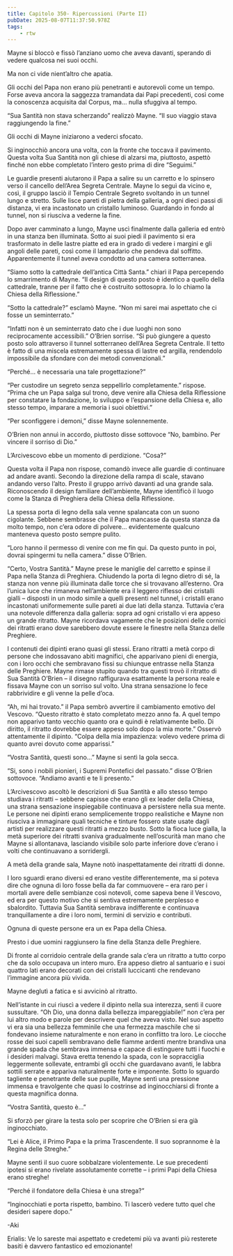 ```yaml
---
title: Capitolo 350- Ripercussioni (Parte II)
pubDate: 2025-08-07T11:37:50.978Z
tags:
    - rtw
---
```















Mayne si bloccò e fissò l’anziano uomo che aveva davanti, sperando di vedere qualcosa nei suoi occhi.


Ma non ci vide nient’altro che apatia.


Gli occhi del Papa non erano più penetranti e autorevoli come un tempo. Forse aveva ancora la saggezza tramandata dai Papi precedenti, così come la conoscenza acquisita dal Corpus, ma… nulla sfuggiva al tempo.


“Sua Santità non stava scherzando” realizzò Mayne. “Il suo viaggio stava raggiungendo la fine.”


Gli occhi di Mayne iniziarono a vederci sfocato.


Si inginocchiò ancora una volta, con la fronte che toccava il pavimento. Questa volta Sua Santità non gli chiese di alzarsi ma, piuttosto, aspettò finché non ebbe completato l’intero gesto prima di dire “Seguimi.”


Le guardie presenti aiutarono il Papa a salire su un carretto e lo spinsero verso il cancello dell’Area Segreta Centrale. Mayne lo seguì da vicino e, così, il gruppo lasciò il Tempio Centrale Segreto svoltando in un tunnel lungo e stretto. Sulle lisce pareti di pietra della galleria, a ogni dieci passi di distanza, vi era incastonato un cristallo luminoso. Guardando in fondo al tunnel, non si riusciva a vederne la fine.


Dopo aver camminato a lungo, Mayne uscì finalmente dalla galleria ed entrò in una stanza ben illuminata. Sotto ai suoi piedi il pavimento si era trasformato in delle lastre piatte ed era in grado di vedere i margini e gli angoli delle pareti, così come il lampadario che pendeva dal soffitto. Apparentemente il tunnel aveva condotto ad una camera sotterranea.


“Siamo sotto la cattedrale dell’antica Città Santa.” chiarì il Papa percependo lo smarrimento di Mayne. “Il design di questo posto è identico a quello della cattedrale, tranne per il fatto che è costruito sottosopra. Io lo chiamo la Chiesa della Riflessione.”


“Sotto la cattedrale?” esclamò Mayne. “Non mi sarei mai aspettato che ci fosse un seminterrato.”


“Infatti non è un seminterrato dato che i due luoghi non sono reciprocamente accessibili.” O’Brien sorrise. “Si può giungere a questo posto solo attraverso il tunnel sotterraneo dell’Area Segreta Centrale. Il tetto è fatto di una miscela estremamente spessa di lastre ed argilla, rendendolo impossibile da sfondare con dei metodi convenzionali.”


“Perché… è necessaria una tale progettazione?”


“Per custodire un segreto senza seppellirlo completamente.” rispose. “Prima che un Papa salga sul trono, deve venire alla Chiesa della Riflessione per constatare la fondazione, lo sviluppo e l’espansione della Chiesa e, allo stesso tempo, imparare a memoria i suoi obiettivi.”


“Per sconfiggere i demoni,” disse Mayne solennemente.


O’Brien non annuì in accordo, piuttosto disse sottovoce “No, bambino. Per vincere il sorriso di Dio.”


L’Arcivescovo ebbe un momento di perdizione. “Cosa?”


Questa volta il Papa non rispose, comandò invece alle guardie di continuare ad andare avanti. Secondo la direzione della rampa di scale, stavano andando verso l’alto. Presto il gruppo arrivò davanti ad una grande sala. Riconoscendo il design familiare dell’ambiente, Mayne identificò il luogo come la Stanza di Preghiera della Chiesa della Riflessione.


La spessa porta di legno della sala venne spalancata con un suono cigolante. Sebbene sembrasse che il Papa mancasse da questa stanza da molto tempo, non c’era odore di polvere… evidentemente qualcuno manteneva questo posto sempre pulito.


“Loro hanno il permesso di venire con me fin qui. Da questo punto in poi, dovrai spingermi tu nella camera.” disse O’Brien.


“Certo, Vostra Santità.” Mayne prese le maniglie del carretto e spinse il Papa nella Stanza di Preghiera. Chiudendo la porta di legno dietro di sé, la stanza non venne più illuminata dalle torce che si trovavano all’esterno. Ora l’unica luce che rimaneva nell’ambiente era il leggero riflesso dei cristalli gialli – disposti in un modo simile a quelli presenti nel tunnel, i cristalli erano incastonati uniformemente sulle pareti ai due lati della stanza. Tuttavia c’era una notevole differenza dalla galleria: sopra ad ogni cristallo vi era appeso un grande ritratto. Mayne ricordava vagamente che le posizioni delle cornici dei ritratti erano dove sarebbero dovute essere le finestre nella Stanza delle Preghiere.


I contenuti dei dipinti erano quasi gli stessi. Erano ritratti a metà corpo di persone che indossavano abiti magnifici, che apparivano pieni di energia, con i loro occhi che sembravano fissi su chiunque entrasse nella Stanza delle Preghiere. Mayne rimase stupito quando tra questi trovò il ritratto di Sua Santità O’Brien – il disegno raffigurava esattamente la persona reale e fissava Mayne con un sorriso sul volto. Una strana sensazione lo fece rabbrividire e gli venne la pelle d’oca.


“Ah, mi hai trovato.” il Papa sembrò avvertire il cambiamento emotivo del Vescovo. “Questo ritratto è stato completato mezzo anno fa. A quel tempo non apparivo tanto vecchio quanto ora e quindi è relativamente bello. Di diritto, il ritratto dovrebbe essere appeso solo dopo la mia morte.” Osservò attentamente il dipinto. “Colpa della mia impazienza: volevo vedere prima di quanto avrei dovuto come apparissi.”


“Vostra Santità, questi sono…” Mayne si sentì la gola secca.


“Si, sono i nobili pionieri, i Supremi Pontefici del passato.” disse O’Brien sottovoce. “Andiamo avanti e te li presento.”


L’Arcivescovo ascoltò le descrizioni di Sua Santità e allo stesso tempo studiava i ritratti – sebbene capisse che erano gli ex leader della Chiesa, una strana sensazione inspiegabile continuava a persistere nella sua mente. Le persone nei dipinti erano semplicemente troppo realistiche e Mayne non riusciva a immaginare quali tecniche e tinture fossero state usate dagli artisti per realizzare questi ritratti a mezzo busto. Sotto la fioca luce gialla, la metà superiore dei ritratti svaniva gradualmente nell’oscurità man mano che Mayne si allontanava, lasciando visibile solo parte inferiore dove c’erano i volti che continuavano a sorridergli.


A metà della grande sala, Mayne notò inaspettatamente dei ritratti di donne.


I loro sguardi erano diversi ed erano vestite differentemente, ma si poteva dire che ognuna di loro fosse bella da far commuovere – era raro per i mortali avere delle sembianze così notevoli, come sapeva bene il Vescovo, ed era per questo motivo che si sentiva estremamente perplesso e sbalordito. Tuttavia Sua Santità sembrava indifferente e continuava tranquillamente a dire i loro nomi, termini di servizio e contributi.


Ognuna di queste persone era un ex Papa della Chiesa.


Presto i due uomini raggiunsero la fine della Stanza delle Preghiere.


Di fronte al corridoio centrale della grande sala c’era un ritratto a tutto corpo che da solo occupava un intero muro. Era appeso dietro al santuario e i suoi quattro lati erano decorati con dei cristalli luccicanti che rendevano l’immagine ancora più vivida.


Mayne deglutì a fatica e si avvicinò al ritratto.


Nell’istante in cui riuscì a vedere il dipinto nella sua interezza, sentì il cuore sussultare. “Oh Dio, una donna dalla bellezza impareggiabile!” non c’era per lui altro modo e parole per descrivere quel che aveva visto. Nel suo aspetto vi era sia una bellezza femminile che una fermezza maschile che si fondevano insieme naturalmente e non erano in conflitto tra loro. Le ciocche rosse dei suoi capelli sembravano delle fiamme ardenti mentre brandiva una grande spada che sembrava immensa e capace di estinguere tutti i fuochi e i desideri malvagi. Stava eretta tenendo la spada, con le sopracciglia leggermente sollevate, entrambi gli occhi che guardavano avanti, le labbra sottili serrate e appariva naturalmente forte e imponente. Sotto lo sguardo tagliente e penetrante delle sue pupille, Mayne sentì una pressione immensa e travolgente che quasi lo costrinse ad inginocchiarsi di fronte a questa magnifica donna.


“Vostra Santità, questo è…”


Si sforzò per girare la testa solo per scoprire che O’Brien si era già inginocchiato.


“Lei è Alice, il Primo Papa e la prima Trascendente. Il suo soprannome è la Regina delle Streghe.”


Mayne sentì il suo cuore sobbalzare violentemente. Le sue precedenti ipotesi si erano rivelate assolutamente corrette – i primi Papi della Chiesa erano streghe!


“Perché il fondatore della Chiesa è una strega?”


“Inginocchiati e porta rispetto, bambino. Ti lascerò vedere tutto quel che desideri sapere dopo.”




-Aki


Erialis: Ve lo sareste mai aspettato e credetemi più va avanti più resterete basiti è davvero fantastico ed emozionante!


